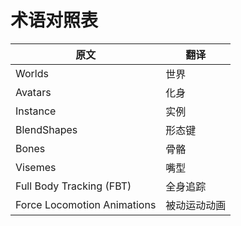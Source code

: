 # 术语对照表
| 原文                        | 翻译         |
| --------------------------- | ------------ |
| Worlds                      | 世界         |
| Avatars                     | 化身         |
| Instance                    | 实例         |
| BlendShapes                 | 形态键       |
| Bones                       | 骨骼         |
| Visemes                     | 嘴型         |
| Full Body Tracking (FBT)    | 全身追踪     |
| Force Locomotion Animations | 被动运动动画 |